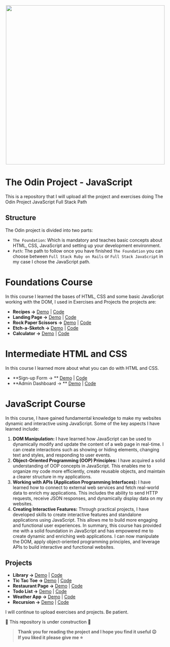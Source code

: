 <div id="header" align="center">
  <img src="https://www.theodinproject.com/assets/og-logo-022832d4cefeec1d5266237be260192f5980f9bcbf1c9ca151b358f0ce1fd2df.png" width="500"/>
</div>

# The Odin Project - JavaScript
This is a repository that I will upload all the project and exercises doing The Odin Project JavaScript Full Stack Path

## Structure
The Odin project is divided into two parts:
- `The Foundation`: Which is mandatory and teaches basic concepts about HTML, CSS, JavaScript and setting up your development environment.
- `Path`: The path to follow once you have finished `The Foundation` you can choose between `Full Stack Ruby on Rails` or `Full Stack JavaScript` in my case I chose the JavaScript path.

# Foundations Course
In this course I learned the bases of HTML, CSS and some basic JavaScript working with the DOM, I used in Exercises and Projects the projects are:
- **Recipes →** [Demo](https://jmcamposdev.github.io/TheOdinProject/0-Foundations/Projects/1-Recipes/) | [Code](/0-Foundations/Projects/1-Recipes)
- **Landing Page →** [Demo](https://jmcamposdev.github.io/TheOdinProject/0-Foundations/Projects/2-Portfolio/#sobremi) | [Code](/0-Foundations/Projects/2-Portfolio)
- **Rock Paper Scissors →** [Demo](https://jmcamposdev.github.io/TheOdinProject/0-Foundations/Projects/3-Rock-Paper-Scissors/) | [Code](/0-Foundations/Projects/3-Rock-Paper-Scissors)
- **Etch-a-Sketch →** [Demo](https://jmcamposdev.github.io/TheOdinProject/0-Foundations/Projects/4-Etch-A-Sketch/) | [Code](/0-Foundations/Projects/4-Etch-A-Sketch)
- **Calculator →** [Demo](https://jmcamposdev.github.io/TheOdinProject/0-Foundations/Projects/5-Calculator/) | [Code](/0-Foundations/Projects/5-Calculator)

# Intermediate HTML and CSS
In this course I learned more about what you can do with HTML and CSS.
- **Sign-up Form → ** [Demo](https://jmcamposdev.github.io/TheOdinProject/1-IntermediateHTML&CSS-Course/Projects/1-Sign-up%20Form/) | [Code](/1-IntermediateHTML%26CSS-Course/Projects/1-Sign-up%20Form)
-  **Admin Dashboard → ** [Demo](https://jmcamposdev.github.io/TheOdinProject/1-IntermediateHTML&CSS-Course/Projects/2-Admin-Dashboard/) | [Code](/1-IntermediateHTML%26CSS-Course/Projects/2-Admin-Dashboard)

# JavaScript Course
In this course, I have gained fundamental knowledge to make my websites dynamic and interactive using JavaScript. Some of the key aspects I have learned include:

1. **DOM Manipulation:** I have learned how JavaScript can be used to dynamically modify and update the content of a web page in real-time. I can create interactions such as showing or hiding elements, changing text and styles, and responding to user events.
2. **Object-Oriented Programming (OOP) Principles:** I have acquired a solid understanding of OOP concepts in JavaScript. This enables me to organize my code more efficiently, create reusable objects, and maintain a clearer structure in my applications.
3. **Working with APIs (Application Programming Interfaces):** I have learned how to connect to external web services and fetch real-world data to enrich my applications. This includes the ability to send HTTP requests, receive JSON responses, and dynamically display data on my websites.
4. **Creating Interactive Features:** Through practical projects, I have developed skills to create interactive features and standalone applications using JavaScript. This allows me to build more engaging and functional user experiences.
In summary, this course has provided me with a solid foundation in JavaScript and has empowered me to create dynamic and enriching web applications. I can now manipulate the DOM, apply object-oriented programming principles, and leverage APIs to build interactive and functional websites.

## Projects
- **Library →** [Demo](https://jmcamposdev.github.io/TheOdinProject/2-JavaScript-Course/Projects/1-Library/) | [Code](/2-JavaScript-Course/Projects/1-Library)
- **Tic Tac Toe →** [Demo](https://jmcamposdev.github.io/TheOdinProject/2-JavaScript-Course/Projects/2-Tic-Tac-Toe/) | [Code](/2-JavaScript-Course/Projects/2-Tic-Tac-Toe)
- **Restaurant Page →** [Demo](https://jmcamposdev.github.io/TheOdinProject/2-JavaScript-Course/Projects/3-Restaurant-Page/dist) | [Code](/2-JavaScript-Course/Projects/3-Restaurant-Page)
- **Todo List →** [Demo](https://jmcamposdev.github.io/TheOdinProject/2-JavaScript-Course/Projects/5-Todo-List/dist) | [Code](/2-JavaScript-Course/Projects/5-Todo-List)
- **Weather App →** [Demo](https://jmcamposdev.github.io/TheOdinProject/2-JavaScript-Course/Projects/6-Weather-App/dist) | [Code](/2-JavaScript-Course/Projects/6-Weather-App)
- **Recursion →** [Demo](https://jmcamposdev.github.io/TheOdinProject/2-JavaScript-Course/Projects/7-Recursion/) | [Code](/2-JavaScript-Course/Projects/7-Recursion)


I will continue to upload exercises and projects. Be patient.

🚧 This repository is under construction 🚧

> **Thank you for reading the project and I hope you find it useful 😉 <br>
> If you liked it please give me ⭐️**
